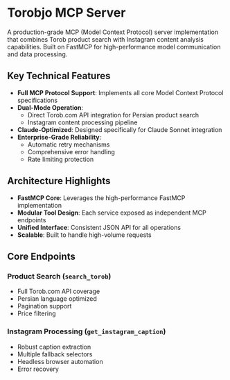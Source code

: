 # Torobjo MCP Server

A production-grade MCP (Model Context Protocol) server implementation that combines Torob product search with Instagram content analysis capabilities. Built on FastMCP for high-performance model communication and data processing.

## Key Technical Features

- **Full MCP Protocol Support**: Implements all core Model Context Protocol specifications
- **Dual-Mode Operation**:
  - Direct Torob.com API integration for Persian product search
  - Instagram content processing pipeline
- **Claude-Optimized**: Designed specifically for Claude Sonnet integration
- **Enterprise-Grade Reliability**:
  - Automatic retry mechanisms
  - Comprehensive error handling
  - Rate limiting protection

## Architecture Highlights

- **FastMCP Core**: Leverages the high-performance FastMCP implementation
- **Modular Tool Design**: Each service exposed as independent MCP endpoints
- **Unified Interface**: Consistent JSON API for all operations
- **Scalable**: Built to handle high-volume requests

## Core Endpoints

### Product Search (`search_torob`)
- Full Torob.com API coverage
- Persian language optimized
- Pagination support
- Price filtering

### Instagram Processing (`get_instagram_caption`)
- Robust caption extraction
- Multiple fallback selectors
- Headless browser automation
- Error recovery
